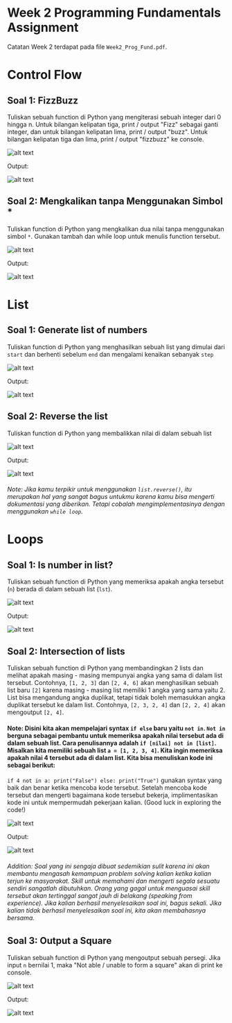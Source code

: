 # Week 2 Programming Fundamentals Assignment
Catatan Week 2 terdapat pada file `Week2_Prog_Fund.pdf`.

# Control Flow
## Soal 1: FizzBuzz
Tuliskan sebuah function di Python yang mengiterasi sebuah integer dari 0 hingga n. Untuk bilangan kelipatan tiga, print / output "Fizz" sebagai ganti integer, dan untuk bilangan kelipatan lima, print / output "buzz". Untuk bilangan kelipatan tiga dan lima, print / output "fizzbuzz" ke console.

![alt text](https://github.com/winstencoellins/programming-fundamentals-with-python/blob/main/Week2/images/assgn_control_flow1.png)

Output:


![alt text](https://github.com/winstencoellins/programming-fundamentals-with-python/blob/main/Week2/images/fizzbuzz_output.png)

## Soal 2: Mengkalikan tanpa Menggunakan Simbol *
Tuliskan function di Python yang mengkalikan dua nilai tanpa menggunakan simbol `*`. Gunakan tambah dan while loop untuk menulis function tersebut.

![alt text](https://github.com/winstencoellins/programming-fundamentals-with-python/blob/main/Week2/images/assgn_control_flow2.png)

Output:

![alt text](https://github.com/winstencoellins/programming-fundamentals-with-python/blob/main/Week2/images/multiply_output.png)

# List
## Soal 1: Generate list of numbers
Tuliskan function di Python yang menghasilkan sebuah list yang dimulai dari `start` dan berhenti sebelum `end` dan mengalami kenaikan sebanyak `step`

![alt text](https://github.com/winstencoellins/programming-fundamentals-with-python/blob/main/Week2/images/assgn_list1.png)

Output:

![alt text](https://github.com/winstencoellins/programming-fundamentals-with-python/blob/main/Week2/images/generate_list_output.png)

## Soal 2: Reverse the list
Tuliskan function di Python yang membalikkan nilai di dalam sebuah list

![alt text](https://github.com/winstencoellins/programming-fundamentals-with-python/blob/main/Week2/images/assgn_list2.png)

Output:

![alt text](https://github.com/winstencoellins/programming-fundamentals-with-python/blob/main/Week2/images/reverse_list_output.png)

###### Note: Jika kamu terpikir untuk menggunakan `list.reverse()`, itu merupakan hal yang sangat bagus untukmu karena kamu bisa mengerti dokumentasi yang diberikan. Tetapi cobalah mengimplementasinya dengan menggunakan `while loop`.

# Loops
## Soal 1: Is number in list?
Tuliskan sebuah function di Python yang memeriksa apakah angka tersebut (`n`) berada di dalam sebuah list (`lst`).

![alt text](https://github.com/winstencoellins/programming-fundamentals-with-python/blob/main/Week2/images/loops_1.png)

Output:

![alt text](https://github.com/winstencoellins/programming-fundamentals-with-python/blob/main/Week2/images/is_in_list.png)

## Soal 2: Intersection of lists
Tuliskan sebuah function di Python yang membandingkan 2 lists dan melihat apakah masing - masing mempunyai angka yang sama di dalam list tersebut. Contohnya, `[1, 2, 3]` dan `[2, 4, 6]` akan menghasilkan sebuah list baru `[2]` karena masing - masing list memiliki 1 angka yang sama yaitu 2. List bisa mengandung angka duplikat, tetapi tidak boleh memasukkan angka duplikat tersebut ke dalam list. Contohnya, `[2, 3, 2, 4]` dan `[2, 2, 4]` akan mengoutput `[2, 4]`.

#### Note: Disini kita akan mempelajari syntax `if else` baru yaitu `not in`. `Not in` berguna sebagai pembantu untuk memeriksa apakah nilai tersebut ada di dalam sebuah list. Cara penulisannya adalah `if [nilai] not in [list]`. Misalkan kita memiliki sebuah list `a = [1, 2, 3, 4]`. Kita ingin memeriksa apakah nilai 4 tersebut ada di dalam list. Kita bisa menuliskan kode ini sebagai berikut:

`if 4 not in a: print("False") else: print("True")` gunakan syntax yang baik dan benar ketika mencoba kode tersebut. Setelah mencoba kode tersebut dan mengerti bagaimana kode tersebut bekerja, implimentasikan kode ini untuk mempermudah pekerjaan kalian. (Good luck in exploring the code!)

![alt text](https://github.com/winstencoellins/programming-fundamentals-with-python/blob/main/Week2/images/loops_2.png)

Output:

![alt text](https://github.com/winstencoellins/programming-fundamentals-with-python/blob/main/Week2/images/intersection.png)

###### Addition: Soal yang ini sengaja dibuat sedemikian sulit karena ini akan membantu mengasah kemampuan problem solving kalian ketika kalian terjun ke masyarakat. Skill untuk memahami dan mengerti segala sesuatu sendiri sangatlah dibutuhkan. Orang yang gagal untuk menguasai skill tersebut akan tertinggal sangat jauh di belakang (speaking from experience). Jika kalian berhasil menyelesaikan soal ini, bagus sekali. Jika kalian tidak berhasil menyelesaikan soal ini, kita akan membahasnya bersama.

## Soal 3: Output a Square
Tuliskan sebuah function di Python yang mengoutput sebuah persegi. Jika input `n` bernilai 1, maka "Not able / unable to form a square" akan di print ke console.

![alt text](https://github.com/winstencoellins/programming-fundamentals-with-python/blob/main/Week2/images/loops_3.png)

Output:

![alt text](https://github.com/winstencoellins/programming-fundamentals-with-python/blob/main/Week2/images/square.png)
